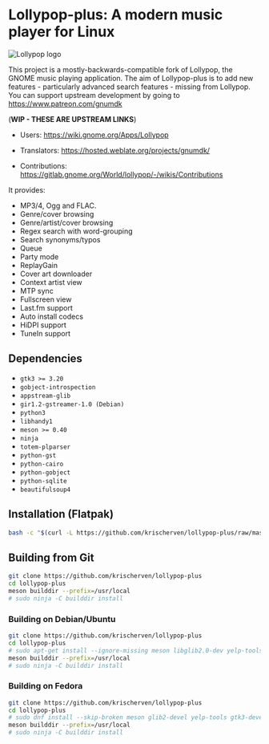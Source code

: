 # Lollypop-plus: A modern music player for Linux

![Lollypop logo](https://gitlab.gnome.org/World/lollypop/raw/master/data/icons/hicolor/256x256/apps/org.gnome.Lollypop.png)

This project is a mostly-backwards-compatible fork of Lollypop, the GNOME music playing application.
The aim of Lollypop-plus is to add new features - particularly advanced search features - missing
from Lollypop. You can support upstream development by going to https://www.patreon.com/gnumdk

(**WIP - THESE ARE UPSTREAM LINKS**)
- Users: https://wiki.gnome.org/Apps/Lollypop

- Translators: https://hosted.weblate.org/projects/gnumdk/

- Contributions: https://gitlab.gnome.org/World/lollypop/-/wikis/Contributions

It provides:

- MP3/4, Ogg and FLAC.
- Genre/cover browsing
- Genre/artist/cover browsing
- Regex search with word-grouping
- Search synonyms/typos
- Queue
- Party mode
- ReplayGain
- Cover art downloader
- Context artist view
- MTP sync
- Fullscreen view
- Last.fm support
- Auto install codecs
- HiDPI support
- TuneIn support

## Dependencies

- `gtk3 >= 3.20`
- `gobject-introspection`
- `appstream-glib`
- `gir1.2-gstreamer-1.0 (Debian)`
- `python3`
- `libhandy1`
- `meson >= 0.40`
- `ninja`
- `totem-plparser`
- `python-gst`
- `python-cairo`
- `python-gobject`
- `python-sqlite`
- `beautifulsoup4`

## Installation (Flatpak)
``` bash
bash -c "$(curl -L https://github.com/krischerven/lollypop-plus/raw/master/install-flatpak.sh)"
```

## Building from Git

```bash
git clone https://github.com/krischerven/lollypop-plus
cd lollypop-plus
meson builddir --prefix=/usr/local
# sudo ninja -C builddir install
```

### Building on Debian/Ubuntu

```bash
git clone https://github.com/krischerven/lollypop-plus
cd lollypop-plus
# sudo apt-get install --ignore-missing meson libglib2.0-dev yelp-tools libgirepository1.0-dev libgtk-3-dev gir1.2-totemplparser-1.0 python-gi-dev
meson builddir --prefix=/usr/local
# sudo ninja -C builddir install
```

### Building on Fedora

```bash
git clone https://github.com/krischerven/lollypop-plus
cd lollypop-plus
# sudo dnf install --skip-broken meson glib2-devel yelp-tools gtk3-devel gobject-introspection-devel python3 pygobject3-devel python3-gobject-devel libsoup3-devel totem-pl-parser libhandy python3-pillow
meson builddir --prefix=/usr/local
# sudo ninja -C builddir install
```

<!-- [![Packaging status](https://repology.org/badge/vertical-allrepos/lollypop.svg)](https://repology.org/project/lollypop/versions) -->
    